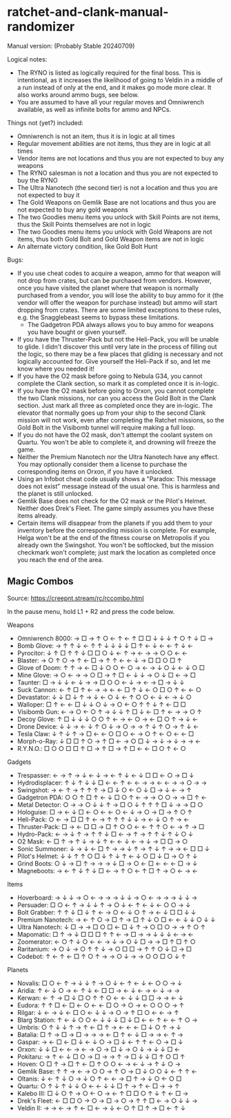 # ratchet-and-clank-manual-randomizer

Manual version: (Probably Stable 20240709)

Logical notes:
- The RYNO is listed as logically required for the final boss. This is intentional, as it increases the likelihood of going to Veldin in a middle of a run instead of only at the end, and it makes go mode more clear. It also works around ammo bugs, see below.
- You are assumed to have all your regular moves and Omniwrench available, as well as infinite bolts for ammo and NPCs.

Things not (yet?) included:

- Omniwrench is not an item, thus it is in logic at all times
- Regular movement abilities are not items, thus they are in logic at all times
- Vendor items are not locations and thus you are not expected to buy any weapons
- The RYNO salesman is not a location and thus you are not expected to buy the RYNO
- The Ultra Nanotech (the second tier) is not a location and thus you are not expected to buy it
- The Gold Weapons on Gemlik Base are not locations and thus you are not expected to buy any gold weapons
- The two Goodies menu items you unlock with Skill Points are not items, thus the Skill Points themselves are not in logic
- The two Goodies menu items you unlock with Gold Weapons are not items, thus both Gold Bolt and Gold Weapon items are not in logic
- An alternate victory condition, like Gold Bolt Hunt

Bugs:

- If you use cheat codes to acquire a weapon, ammo for that weapon will not drop from crates, but can be purchased from vendors. However, once you have visited the planet where that weapon is normally purchased from a vendor, you will lose the ability to buy ammo for it (the vendor will offer the weapon for purchase instead) but ammo will start dropping from crates. There are some limited exceptions to these rules, e.g. the Snagglebeast seems to bypass these limitations.
    - The Gadgetron PDA always allows you to buy ammo for weapons you have bought or given yourself.
- If you have the Thruster-Pack but not the Heli-Pack, you will be unable to glide. I didn't discover this until very late in the process of filling out the logic, so there may be a few places that gliding is necessary and not logically accounted for. Give yourself the Heli-Pack if so, and let me know where you needed it!
- If you have the O2 mask before going to Nebula G34, you cannot complete the Clank section, so mark it as completed once it is in-logic.
- If you have the O2 mask before going to Orxon, you cannot complete the two Clank missions, nor can you access the Gold Bolt in the Clank section. Just mark all three as completed once they are in-logic. The elevator that normally goes up from your ship to the second Clank mission will not work, even after completing the Ratchet missions, so the Gold Bolt in the Visibomb tunnel will require making a full loop.
- If you do not have the O2 mask, don't attempt the coolant system on Quartu. You won't be able to complete it, and drowning will freeze the game.
- Neither the Premium Nanotech nor the Ultra Nanotech have any effect. You may optionally consider them a license to purchase the corresponding items on Orxon, if you have it unlocked.
- Using an Infobot cheat code usually shows a "Paradox: This message does not exist" message instead of the usual one. This is harmless and the planet is still unlocked.
- Gemlik Base does not check for the O2 mask _or_ the Pilot's Helmet. Neither does Drek's Fleet. The game simply assumes you have these items already.
- Certain items will disappear from the planets if you add them to your inventory before the corresponding mission is complete. For example, Helga won't be at the end of the fitness course on Metropolis if you already own the Swingshot. You won't be softlocked, but the mission checkmark won't complete; just mark the location as completed once you reach the end of the area.


## Magic Combos

Source: https://creepnt.stream/rc/rccombo.html

In the pause menu, hold L1 + R2 and press the code below.

Weapons

- Omniwrench 8000: → □ → ↑ ○ ← ↑ ← ↑ □ □ ↓ ↓ ↓ ↑ ○ ↑ ↓ □ →
- Bomb Glove: → ↑ ↑ ↓ ← ↑ ↑ ↓ ↓ ↓ ↓ □ ↑ ← ↓ ← ← ↑ ↓ ←
- Pyrocitor: ↓ ↑ □ ↑ ↑ ↓ □ □ ○ ↓ ← ↑ → ← → → ○ ○ ← ←
- Blaster: → ○ ↑ ○ → ↑ ← □ → ↑ ↑ ← ← ↓ → □ □ ○ □ ↑
- Glove of Doom: ↑ ↑ → ← □ ↓ ○ ○ ← ○ → ← → ↓ ○ ↓ ← ↓ ○ □
- Mine Glove: → ○ ← → → ○ □ → ↑ □ ← ↓ ↓ → ○ ↓ □ ← → □
- Taunter: □ → ↓ ↓ ← ↓ → → □ ○ ○ ← ↓ → ← → □ → ↓ ↓
- Suck Cannon: ← ↑ □ ↑ ← → → ← ← □ ↑ ↓ ← ○ □ ○ ↑ ← ← ○
- Devastator: ↓ ↓ □ ↓ ↑ → ↓ ← ○ ↓ ← ↑ ○ ○ ← ↓ ← → ↓ ○
- Walloper: □ ↑ ← ← □ ↓ ↓ ○ ↓ → ○ ← ○ ↑ ↑ ↓ ↑ ← □ □
- Visibomb Gun: ← → ○ ← ○ ↑ → ↓ ↓ ↑ □ ↓ ← □ ↑ ← → → ○ ↑
- Decoy Glove: ↑ □ ↓ ↓ ↓ ○ ○ ↑ ← → ← ○ → ← □ ○ ↑ → ↓ ←
- Drone Device: ↓ ↓ → ← ↓ ↑ ○ ↓ → ○ → → ↑ ↓ ↑ ○ → ↑ ↓ ←
- Tesla Claw: ↓ ↑ ↓ ↑ → □ ← ← ○ □ ○ ← → ○ ↑ ← ○ ← ← □
- Morph-o-Ray: ↓ □ □ ↑ ○ → ↑ □ ← → ○ □ ↓ → ↓ → ↓ → → ←
- R.Y.N.O.: □ ○ ○ □ □ ↑ □ → ↑ □ → ↑ □ ← ← □ ○ ↑ ← ○

Gadgets

- Trespasser: ← → ↑ → ↓ ← ↓ → ← ↑ ↓ ← ↓ □ □ ← ○ → □ ↓
- Hydrodisplacer: ↑ ↓ ↑ ↓ ↓ □ ← ← ↑ ← ← → → ← ← → → ○ → →
- Swingshot: → ← ↑ → ↑ ↑ ↑ → □ ↓ ○ ← ○ ↓ □ → ↓ ← → ↑
- Gadgetron PDA: ○ ○ ↑ □ ↑ ← ↓ □ ○ ↑ ← → → ○ ○ → → □ ↑ ←
- Metal Detector: ○ → → ○ ↓ ↓ ↑ → □ ○ ↓ ↑ ↑ ↑ □ ↓ → → □ ○
- Hologuise: □ → ← ↓ □ ← ○ ← ← ○ ← ↓ → ○ → □ → ↑ ○ ↑
- Heli-Pack: ○ ← → □ □ ↑ ← → ↑ ↑ ↑ ↓ ↓ → ← ↓ ○ ↑ → ←
- Thruster-Pack: □ → ← □ □ → □ ↑ ○ ○ ← ← ↑ ↑ ○ ← → ↑ → □
- Hydro-Pack: ← → ↓ ↑ → ↑ ↑ ↓ □ ← → ↑ → ↑ ↑ ↓ ↑ ↓ ○ ↓
- O2 Mask: ← □ ↑ → ↑ ↓ → ↓ ↑ ← ← ↓ ← → ↓ → □ □ → ○
- Sonic Summoner: ↓ → ↓ ← □ ↑ → → ↓ ↑ → ↑ ↓ ↑ → → ← □ □ ↓
- Pilot's Helmet: ↓ ↓ ↑ ↑ ○ □ ↓ ↑ ↓ ↑ ← ↓ ○ □ ↓ □ → ○ ↑ ↓
- Grind Boots: ○ ↓ → □ ↑ → → → ↓ □ → ○ ← □ ← ← ← □ → ↓
- Magneboots: → ← ↑ ↓ ↑ ↓ □ ← → ↑ ○ ← ↑ □ ↑ → ○ ← → ←

Items

- Hoverboard: → ↓ ↓ → ○ ← → → → ↓ ↓ → ○ ← → → → ↓ ↓ →
- Persuader: □ ○ ← ↑ → ↓ ↓ ↑ → ○ ↓ ← ↑ ← ↓ ← ○ ○ → ↓
- Bolt Grabber: ↑ ↑ ↓ □ ↓ ↑ ← → ○ ← ↓ ○ ↑ → ← ↓ □ □ ↓ ↓
- Premium Nanotech: → ← ↑ ○ → □ ↑ → □ ↑ ↓ ○ □ ← ← ↓ ↓ ○ ↓ ↓
- Ultra Nanotech: ↓ □ → → □ ○ □ ← □ ↓ ↑ → ○ □ ○ → → ↑ ○ ↑
- Mapomatic: □ ↑ → ↓ □ □ □ ↑ ↑ ← → □ → → ↓ ↓ ↓ ← → ←
- Zoomerator: ← ○ ↑ ↓ ○ ← ← → ↓ → ○ ↓ □ → → □ ↑ □ ↑ ○
- Raritanium: → ○ ↓ → ○ ↑ ↑ ↓ → ○ □ □ → ↑ ↑ ○ ↓ □ → □
- Codebot: ↑ ← ↑ ← □ ↑ ○ ↑ → → ○ ↓ → → ○ ○ □ ○ ↓ ↑

Planets

- Novalis: □ ○ ← ↑ → ↓ ↓ ↑ → ○ ↓ ← ↑ ← ↓ ← ○ ○ → ↓
- Aridia: ↑ ← ↓ ○ → ← ↑ ↓ ← □ □ → ← ↓ ← → ← ↓ → →
- Kerwan: ← ↑ → □ ↓ □ ○ ↑ ↑ ○ ← ← ↓ ↓ □ □ → → ← ↓
- Eudora: ↑ ↑ □ ← □ ← ○ ← ← □ ○ → ○ → ← ○ ○ ○ → ↑
- Rilgar: ↓ ← → ↓ ← □ ○ ← ↓ ↓ → ○ → ↑ □ ○ ← ← → ↑
- Blarg Station: ↑ ← ↓ ○ ○ ← ↓ ↓ ↓ □ ↓ □ ← ← ↑ ← ← ↑ ○ →
- Umbris: ○ ↑ ↓ ↓ ↑ → ↑ ← □ ↑ → ← ← ← □ ↓ ○ ↑ → ↓
- Batalia: □ ↑ → □ → □ → → → ← □ ↑ ← ↓ □ → → ← ↑ →
- Gaspar: → ← □ ← □ ↓ ← ↓ ○ → □ ↓ ← ↑ ↑ ← ○ → □ ↓
- Orxon: ↓ ↓ □ ← ← → ← → ○ → □ ↓ → ○ ↓ → ↓ ↓ □ ←
- Pokitaru: → ↑ ← ↓ □ ○ → □ → → ↑ → □ ↓ ↓ □ ↑ ○ □ ↑
- Hoven: ○ □ ↑ → □ ↑ ← □ ↑ ○ ○ ← → ← ↓ → ↑ ↓ ○ →
- Gemlik Base: ↑ ↑ → ← → ○ ○ → ↑ ○ → □ ↓ ○ ○ ↓ ← ↑ ↑ ←
- Oltanis: ↓ ← ↑ ↓ ○ → ↓ ○ ↑ ← ← → □ ↑ → ↓ ○ ← ○ □
- Quartu: ○ ↑ ↓ ↑ ↓ ↓ ○ ← ← ↓ ↓ □ ↑ → ↑ ← □ → → ↑
- Kalebo III: □ ↓ ○ ↑ → ○ ← ○ → ← ↑ □ □ ○ ↑ ↓ ↑ ← □ →
- Drek's Fleet: ← □ □ ○ → ○ → □ → ○ → ↑ ↑ □ ← → ○ ↓ ↓ →
- Veldin II: → → ← → ↑ ← □ ← → ↓ ← ○ ↑ □ ↑ → □ ← ↑ ↓
